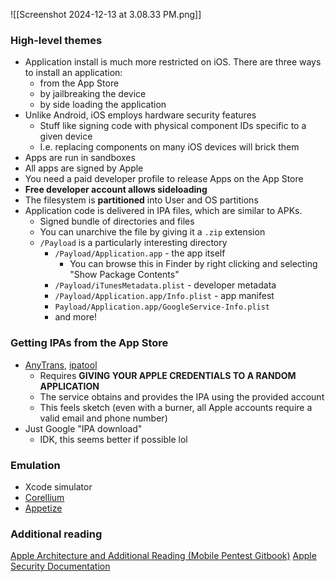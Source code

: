 ![[Screenshot 2024-12-13 at 3.08.33 PM.png]]
### High-level themes
- Application install is much more restricted on iOS. There are three ways to install an application:
	- from the App Store
	- by jailbreaking the device
	- by side loading the application
- Unlike Android, iOS employs hardware security features
	- Stuff like signing code with physical component IDs specific to a given device
	- I.e. replacing components on many iOS devices will brick them
- Apps are run in sandboxes
- All apps are signed by Apple
- You need a paid developer profile to release Apps on the App Store
- **Free developer account allows sideloading**
- The filesystem is **partitioned** into User and OS partitions
- Application code is delivered in IPA files, which are similar to APKs.
	- Signed bundle of directories and files
	- You can unarchive the file by giving it a `.zip` extension
	- `/Payload` is a particularly interesting directory
		- `/Payload/Application.app` - the app itself
			- You can browse this in Finder by right clicking and selecting "Show Package Contents"
		- `/Payload/iTunesMetadata.plist` - developer metadata
		- `/Payload/Application.app/Info.plist` - app manifest
		- `Payload/Application.app/GoogleService-Info.plist`
		- and more!

### Getting IPAs from the App Store
- [AnyTrans](https://www.imobie.com/anytrans/), [ipatool](https://github.com/majd/ipatool)
	- Requires **GIVING YOUR APPLE CREDENTIALS TO A RANDOM APPLICATION**
	- The service obtains and provides the IPA using the provided account
	- This feels sketch (even with a burner, all Apple accounts require a valid email and phone number)
- Just Google "IPA download"
	- IDK, this seems better if possible lol

### Emulation
- Xcode simulator
- [Corellium](https://www.corellium.com/)
- [Appetize](https://appetize.io/)

### Additional reading
[Apple Architecture and Additional Reading (Mobile Pentest Gitbook)]([https://mobile-security.gitbook.io/mobile-security-testing-guide/ios-testing-guide/0x06a-platform-overview](https://mobile-security.gitbook.io/mobile-security-testing-guide/ios-testing-guide/0x06a-platform-overview))
[Apple Security Documentation]([https://support.apple.com/guide/security/welcome/web](https://support.apple.com/guide/security/welcome/web))